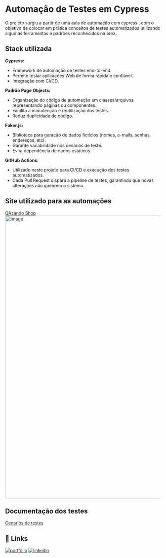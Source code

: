 
# Automação de Testes em Cypress

O projeto surgiu a partir de uma aula de automação com cypress , com o objetivo de colocar em prática conceitos de testes automatizados utilizando algumas ferramentas e padrões reconhecidos na área. 


## Stack utilizada

**Cypress:** 
- Framework de automação de testes end-to-end.
- Permite testar aplicações Web de forma rápida e confiável.
- Integração com CI/CD.
  
**Padrão Page Objects:**
- Organização do código de automação em classes/arquivos representando páginas ou componentes.
- Facilita a manutenção e reutilização dos testes.
- Reduz duplicidade de código.

**Faker.js:**
- Biblioteca para geração de dados fictícios (nomes, e-mails, senhas, endereços, etc).
- Garante variabilidade nos cenários de teste.
- Evita dependência de dados estáticos.

**GitHub Actions:**
- Utilizado neste projeto para CI/CD e execução dos testes automatizados.  
- Cada Pull Request dispara a pipeline de testes, garantindo que novas alterações não quebrem o sistema.  




## Site utilizado para as automações

  [QAzando Shop](https://automationpratice.com.br/)
  <img width="2554" height="915" alt="image" src="https://github.com/user-attachments/assets/afbcae09-30d6-4315-a225-91906854ffc6" />

## Documentação dos testes

[Cenarios de testes](https://github.com/GabrielyCamile/Cypress/blob/master/cypress/README.md)

 

## 🔗 Links
[![portfolio](https://img.shields.io/badge/my_portfolio-000?style=for-the-badge&logo=ko-fi&logoColor=white)](https://github.com/GabrielyCamile)
[![linkedin](https://img.shields.io/badge/linkedin-0A66C2?style=for-the-badge&logo=linkedin&logoColor=white)](https://www.linkedin.com/in/gabriely-camile-924751172/)


